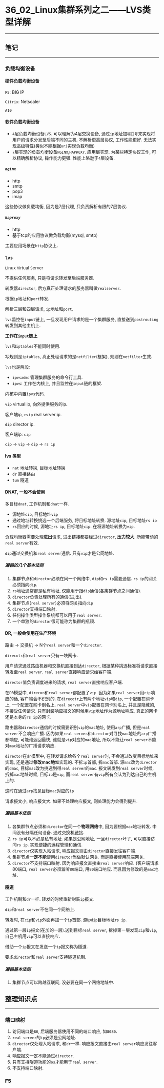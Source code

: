 # 36_02_Linux集群系列之二——LVS类型详解

---

## 笔记

---

### 负载均衡设备

#### 硬件负载均衡设备

`F5`: BIG IP

`Citrix`: Netscaler

`A10`

#### 软件负载均衡设备

* `4`层负载均衡设备`LVS`. 可以理解为4层交换设备, 通过`ip`地址加`端口号`来实现将用户的请求分发至后端不同的主机. 不解析更高层协议, 工作性能更好. 无法实现高级特性(类似不能根据`uri`实现负载均衡)
* `7`层实现的负载均衡设备`NGINX`,`HAPROXY`. 应用层实现. 为某些特定协议工作, 可以精确解析协议, 操作能力更强. 性能上略逊于`4`层设备.

##### `nginx`

* http
* smtp
* pop3
* imap

这些协议做负载均衡, 因为是7层代理, 只负责解析有限的7层协议.

##### `haproxy`

* http
* 基于tcp的应用协议做负载均衡(mysql, smtp)

主要应用场景在`http`协议上.

### `lvs`

`L`inux `V`irtual `S`erver

不提供任何服务, 只是将请求转发至后端服务器.

转发器`director`, 后方真正处理请求的服务器叫做`realserver`.

根据`ip`地址和`port`转发.

解析三层和四层请求, `ip`地址和`port`.

`lvs`监控在`input`链上, 一旦发现用户请求的是一个集群服务, 直接送到`postrouting`转发到其他主机上.

**工作在`input`链上**

`lvs`和`iptables`不能同时使用.

写规则是`iptables`, 真正处理请求的是`netfilter`(框架), 规则在`netfilter`生效.

`lvs`也是两段:

* `ipvsadm`: 管理集群服务的命令行工具.
* `ipvs`: 工作在内核上, 并且监控在`input`链的框架.

内核中内置`ipvs`代码.

`vip` virtual ip, 向外提供服务的ip.

客户端ip, `rsip` real server ip.

`dip` director ip.

客户端ip: `cip`

`cip` -> `vip` -> `dip` -> `rs ip`

#### lvs 类型

* `nat` 地址转换, 目标地址转换
* `dr` 直接路由
* `tun` 隧道

#### DNAT, 一般不会使用

多目标`dnat`, 工作机制和`dnat`一样.

* 源地址`cip`, 目标地址`vip`
* 通过地址转换挑选一个后端服务, 将目标地址转换. 源地址`cip`, 目标地址`rs ip`
* `rs`回应的时候, 源地址`rs ip`, 目标地址`cip`. 在将源地址转换为`vip`.

负载均衡器需要处理**进出**请求, 进出链接都要经过`director`, **压力较大**. 所能带动的`real server`有效.

`dip`通过交换机和`real server`通信. 只有`vip`才是公网地址.

##### 遵循的几个基本法则

1. 集群节点和`director`必须在同一个网络中, `dip`和`rs ip`需要通信. `rs ip`的网关必须指向`dip`. 
2. `rs`地址通常都是私有地址, 仅能用于跟`dip`通信(各集群节点之间通信).
3. `director`负责处理所有的通信(进,出).
4. 集群节点(`real server`)必须将网关指向`dip`
5. `director`支持端口映射.
6. 任何操作类型操作系统都可以用于`real server`.
7. 一个单独的`director`很可能称为集群的瓶颈.

#### DR, 一般会使用在生产环境

路由 -> 交换机 -> N个`real server`和一个`director`.

`direcotr`和`real server`只有一块网卡.

用户请求通过路由机器和交换机直接到达`director`, 根据某种挑选标准将请求直接转发至`real server`. `real server`直接响应请求给客户端.

`director`值负责调度进来的请求, `real server`直接响应客户端.

在`DR`模型中, `direcor`和`real server`都配置了`vip`. 因为如果`real server`用`rip`响应的话, 客户端会不识别的. 在`direcotr`上有两个地址`vip`和`dip`, 一个配置在网卡上, 一个配置在网卡别名上. `real server`中`vip`配置在网卡别名上, 并且是隐藏的, 不接受任何请求. 只有封装响应报文的时候用`vip`地址作为源地址响应. 真正的网卡还是本身的`rs ip`的网卡.

路由器和`director`通信的时候需要识别`vip`的`mac`地址, 使用`arp`广播, 但是`real server`不会响应广播. 因为如果`real server`和`director`对寻找`mac`地址的`arp`广播都响应, 可能谁返回最快, 谁就是`vip`对应的`mac`地址, 所以不能让`real server`不能对`mac`地址的广播请求响应.

`director`在`dr`模型中, 在转发请求给各个`real server`时, 不会通过改变目标地址来实现, 还是通过**修改mac地址**实现的. 不拆`ip`首部, 拆`mac`首部. 源`mac`改为`director`的`dmac`, 目标`mac`改为挑选到得`real server`的`mac`. 报文转发到`real server`时候, 拆掉`mac`地址时候, 目标`ip`是`vip`, 而`real server`有`vip`所有会认为到达自己的主机上的.

这时在通过`arp`找见目标`mac`对应的`ip`

请求报文小, 响应报文大. 如果不处理响应报文, 则处理能力会得到提升.

##### 遵循基本法则

1. 各集群节点必须和`director`在同一个**物理网络**中, 因为要根据`mac`地址转发. 中间没有分隔任何设备. 通过交换机链接.
2. `rs ip`可以不必是私有地址. 如果是公网地址, 一旦`director`坏了, 可以直接访问`rs ip`. 实现便捷的远程管理和通信.
3. `director`仅实现入站请求, 响应报文则由`director`直接发往客户端.
4. 集群节点**一定不能**使用`director`当做默认网关. 而是直接使用前端网关.
5. `director`不支持端口映射. 因为响应报文直接由`real server`响应. (客户端请求80端口, `real server`必须监听`80`端口, 用`80`端口响应. 而且因为修改的是`mac`地址.

#### 隧道

工作机制和`dr`一样. 转发的时候重新封装`ip`报文.

`dip`和`real server`不在同一个网络上.

转发时, 在`cip`和`vip`外面再加一个`ip`首部. 源ip`dip`目标地址`rs ip`.

通过第一层`ip`报文(在加的一层).送到目标`real server`, 拆掉第一层发现`cip`和`vip`, 自己主机用`vip`可以直接响应.

借助一个`ip`报文在发送一个`ip`报文称为隧道.

要求`director`和`real server`支持隧道机制.

##### 遵循基本法则

1. 集群节点可以跨越互联网, 没必要在同一个网络地址中.

## 整理知识点

---

### 端口映射

1. 访问端口是`80`, 后端服务器使用不同的端口响应, 如`8080`. 
2. `real server`的`ip`必须是公网地址.
3. `director`仅处理入站请求, 和`dr`一样. 响应报文直接由`real server`响应发往客户端.
4. 响应报文一定不能通过`director`.
5. 只有支持隧道功能的`os`才能用于`real server`.
6. 不支持端口映射.


### F5